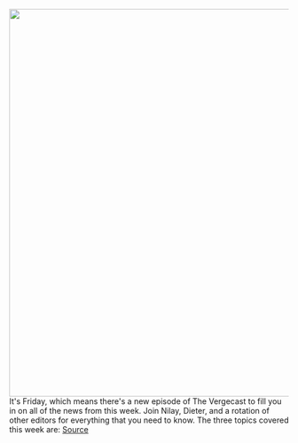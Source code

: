 <img src='https://cdn.vox-cdn.com/thumbor/8rqlcJ3O195_6lIC7U6WLier4WA=/0x0:2040x1360/1200x800/filters:focal(857x517:1183x843)/cdn.vox-cdn.com/uploads/chorus_image/image/66832569/acastro_200514_4022_microsoftFluid_0001.0.jpg' width='700px' /><br/>
It's Friday, which means there's a new episode of The Vergecast to fill you in on all of the news from this week. Join Nilay, Dieter, and a rotation of other editors for everything that you need to know. The three topics covered this week are:
<a href='https://www.theverge.com/21267420/podcast-microsoft-build-2020-musk-factory-rogan-spotify-vergecast-406'> Source <a/>